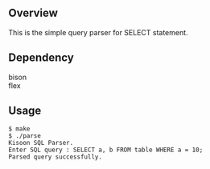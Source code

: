 ## Overview

This is the simple query parser for SELECT statement.

## Dependency
bison  
flex

## Usage
```
$ make
$ ./parse
Kisoon SQL Parser.
Enter SQL query : SELECT a, b FROM table WHERE a = 10;
Parsed query successfully.
```


